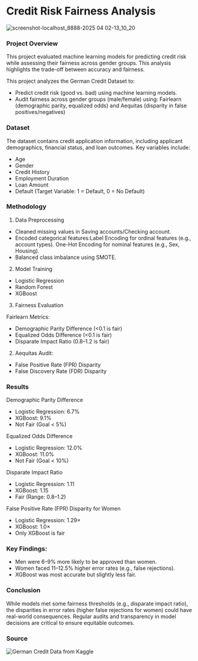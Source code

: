 # Credit Risk Fairness Analysis

![screenshot-localhost_8888-2025 04 02-13_10_20](https://github.com/user-attachments/assets/7024615a-1ba5-4960-8169-a5f9f38291b1)

### Project Overview

This project evaluated machine learning models for predicting credit risk while assessing their fairness across gender groups. This analysis highlights the trade-off between accuracy and fairness.

This project analyzes the German Credit Dataset to:

- Predict credit risk (good vs. bad) using machine learning models.
- Audit fairness across gender groups (male/female) using: Fairlearn (demographic parity, equalized odds) and Aequitas (disparity in false positives/negatives)

### Dataset

The dataset contains credit application information, including applicant demographics, financial status, and loan outcomes. Key variables include:

- Age
- Gender
- Credit History
- Employment Duration
- Loan Amount
- Default (Target Variable: 1 = Default, 0 = No Default)

### Methodology

1. Data Preprocessing
- Cleaned missing values in Saving accounts/Checking account.
- Encoded categorical features:Label Encoding for ordinal features (e.g., account types). One-Hot Encoding for nominal features (e.g., Sex, Housing).
- Balanced class imbalance using SMOTE.

2. Model Training

- Logistic Regression
- Random Forest
- XGBoost

3. Fairness Evaluation

Fairlearn Metrics:
- Demographic Parity Difference (<0.1 is fair)
- Equalized Odds Difference (<0.1 is fair)
- Disparate Impact Ratio (0.8–1.2 is fair)

2. Aequitas Audit:
- False Positive Rate (FPR) Disparity
- False Discovery Rate (FDR) Disparity

### Results

Demographic Parity Difference
- Logistic Regression: 6.7%
- XGBoost: 9.1%
- Not Fair (Goal < 5%)

Equalized Odds Difference
- Logistic Regression: 12.0%
- XGBoost: 11.0%
- Not Fair (Goal < 10%)

Disparate Impact Ratio
- Logistic Regression: 1.11
- XGBoost: 1.15
- Fair (Range: 0.8–1.2)

False Positive Rate (FPR) Disparity for Women
- Logistic Regression: 1.29×
- XGBoost: 1.0×
- Only XGBoost is fair

### Key Findings:

- Men were 6–9% more likely to be approved than women.
- Women faced 11–12.5% higher error rates (e.g., false rejections).
- XGBoost was most accurate but slightly less fair.

### Conclusion

While models met some fairness thresholds (e.g., disparate impact ratio), the disparities in error rates (higher false rejections for women) could have real-world consequences. Regular audits and transparency in model decisions are critical to ensure equitable outcomes.

### Source

![German Credit Data from Kaggle](https://www.kaggle.com/datasets/varunchawla30/german-credit-data)
